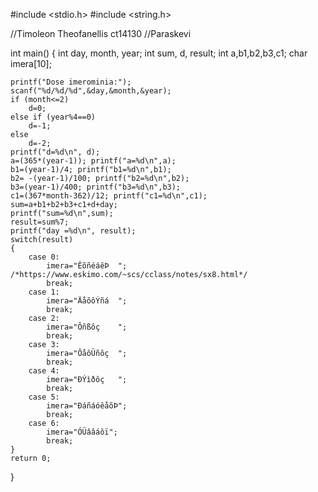 #include <stdio.h>
#include <string.h>

//Timoleon Theofanellis ct14130
//Paraskevi 

int main()
{
	int day, month, year;
	int sum, d, result;
	int a,b1,b2,b3,c1;
	char imera[10];
	
	printf("Dose imerominia:");
	scanf("%d/%d/%d",&day,&month,&year);
	if (month<=2)
		d=0;
	else if (year%4==0) 
		d=-1;
	else 
		d=-2;
	printf("d=%d\n", d);
	a=(365*(year-1)); printf("a=%d\n",a);
	b1=(year-1)/4; printf("b1=%d\n",b1);
	b2=	-(year-1)/100; printf("b2=%d\n",b2);
	b3=(year-1)/400; printf("b3=%d\n",b3);
	c1=(367*month-362)/12; printf("c1=%d\n",c1);
	sum=a+b1+b2+b3+c1+d+day;
	printf("sum=%d\n",sum);
	result=sum%7;
	printf("day =%d\n", result);
	switch(result)
	{
		case 0:
			imera="ÊõñéáêÞ  "; /*https://www.eskimo.com/~scs/cclass/notes/sx8.html*/
			break;
		case 1:
			imera="ÄåõôÝñá  ";
			break;
		case 2:
			imera="Ôñßôç    ";
			break;
		case 3:
			imera="ÔåôÜñôç  ";
			break;
		case 4:
			imera="ÐÝìðôç   ";
			break;
		case 5:
			imera="ÐáñáóêåõÞ";
			break; 
		case 6:
			imera="ÓÜââáôï";
			break;
	}
	return 0;
}
